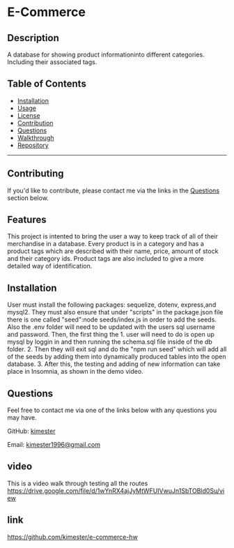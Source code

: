 # E-Commerce 

  
  ## Description 
  A database for showing product informationinto different categories. Including their associated tags.


  ## Table of Contents
  * [Installation](#installation)
  * [Usage](#usage)
  * [License](#license)
  * [Contribution](#contribution)
  * [Questions](#questions)
  * [Walkthrough](#video)
  * [Repository](#link)
  ---

  ## Contributing
  If you'd like to contribute, please contact me via the links in the [Questions](#questions) section below.
  
  ## Features

  This project is intented to bring the user a way to keep track of all of their merchandise in a database. Every product is in a category and has a product tags which are described with their name, price, amount of stock and their category ids. Product tags are also included to give a more detailed way of identification. 

  ## Installation
   User must install the following packages: sequelize, dotenv, express,and mysql2. They must also ensure that under "scripts" in the package.json file there is one called "seed":node seeds/index.js in order to add the seeds. Also the .env folder will need to be updated with the users sql username and password. Then, the first thing the
    1. user will need to do is open up mysql by loggin in and then running the schema.sql file inside of the db folder. 
    2. Then they will exit sql and do the "npm run seed" which will add all of the seeds by adding them into dynamically produced tables into the open database.
    3.  After this, the testing and adding of new information can take place in Insomnia, as shown in the demo video.
  
  ## Questions
        
  Feel free to contact me via one of the links below with any questions you may have.

  GitHub: [kimester](https://github.com/kimester)

  Email: [kimester1996@gmail.com](mailto:kimester1996@gmail.com)

## video
This is a video walk through testing all the routes 
https://drive.google.com/file/d/1wYnRX4ajJyMtWFUIVwuJn1SbTOBld0Su/view

## link
https://github.com/kimester/e-commerce-hw


